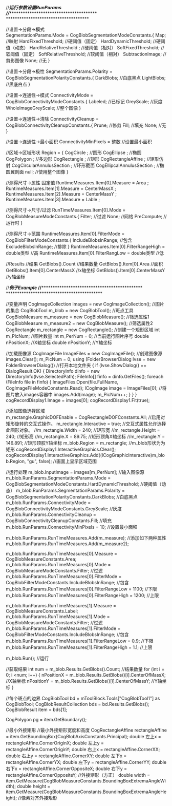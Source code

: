 //********************************************运行参数设置**RunParams*************************************  
//********************************************                       *************************************  
 
//设置->分段->模式   
SegmentationParams.Mode = CogBlobSegmentationModeConstants.{
	Map;                                                     //映射
	HardFixedThreshold;                               	 	 //硬阈值（固定）
	HardDynamicThreshold;                             		 //硬阈值（动态）
	HardRelativeThreshold ;                           		 //硬阈值（相对）
	SoftFixedThreshold;                               		 //软阈值（固定）
	SoftRelativeThreshold;                            		 //软阈值（相对）
	SubtractionImage;                                 		 //剪影图像	
	None;                                             		 //无
}
 
//设置->分段->极性
SegmentationParams.Polarity = CogBlobSegmentationPolarityConstants.{
	DarkBlobs;                                        		 //白底黑点
	LightBlobs;                                       		 //黑底白点
}
 
//设置->连通性->模式
ConnectivityMode = CogBlobConnectivityModeConstants.{
	Labeled;                                          		 //已标记
	GreyScale;                                        		 //灰度
	WholeImageGreyScale;                              		 //整个图像
}
 
//设置->连通性->清除
ConnectivityCleanup = CogBlobConnectivityCleanupConstants.{
	Prune;                                            		 //修剪
	Fill;                                             		 //填充
	None;                                             		 //无
}
 
//设置->连通性->最小面积
ConnectivityMinPixels = 整数                          		 //设置最小面积
 
//区域->区域形状
Region = {
	CogCircle ;                                       		 //圆形
	CogEllipse ;                                      		 //椭圆
	CogPolygon ;                                      		 //多边形
	CogRectangle ;                                    		 //矩形
	CogRectangleAffine ;                              		 //矩形仿射
	CogCircularAnnulusSection ;                       		 //环形截面
	CogEllipcalAnnulusSection ;                       		 //椭圆翼剖面
	null;                                             		 //使用整个图像
}
 
//测得尺寸->属性   固定值
RuntimeMeasures.Item[0].Measure = Area ;  
RuntimeMeasures.Item[1].Measure = CenterMassX ;  
RuntimeMeasures.Item[2].Measure = CenterMassY ;  
RuntimeMeasures.Item[3].Measure = Lable ;  
 
//测得尺寸->尺寸/过滤
RunTimeMeasures.Item[0].Mode = CogBlobMeasureModeConstants.{
	Filter;                                           		 //过滤
	None;                                             		 //网格
	PreCompute;                                       		 //运行时
}
 
//测得尺寸->范围
RuntimeMeasures.Item[0].FilterMode = CogBlobFilterModeConstants.{
	IncludeBlobsInRange;                              		 //包含
	ExcludeBlobsInRange;                              		 //排除
}
RuntimeMeasures.Item[0].FilterRangeHigh = double类型  		 //高
RuntimeMeasures.Item[0].FilterRangLow =  double类型   		 //低
 
 
//Results
//结果
GetBlobs().Count                                      		 //结果数量
GetBlobs().Item[0].Area                               		 //面积
GetBlobs().Item[0].CenterMassX                        		 //x轴坐标
GetBlobs().Item[0].CenterMassY                        		 //y轴坐标
 
 
 
//*****************************************************例子**Example*******************************************
//*****************************************************             *******************************************  
 
 
//变量声明
CogImageCollection images = new CogImageCollection();    											//图片的集合
CogBlobTool m_blob = new CogBlobTool();                  											//斑点工具
CogBlobMeasure m_measure = new CogBlobMeasure();                                                    //筛选属性1
CogBlobMeasure m_measure2 = new CogBlobMeasure();													//筛选属性2
CogRectangle m_rectangle = new CogRectangle();          											//创建一个矩形区域
int m_PicNum;        																				//图片数量
int m_PerNum = 0;    																				//当前运行图片序号
double nPositionX;                                                                                  //X轴坐标
double nPositionY;																					//Y轴坐标                                                                                   
 
 
//加载图像源
CogImageFile ImageFiles = new CogImageFile();                                                       //创建图像源
images.Clear();
m_PicNum = 0;
using (FolderBrowserDialog lvse = new FolderBrowserDialog())                                        //打开本地文件夹
{
	if (lvse.ShowDialog() == DialogResult.OK)
	{
		DirectoryInfo dinfo = new DirectoryInfo(lvse.SelectedPath);
		FileInfo[] finfo = dinfo.GetFiles();
		foreach (FileInfo file in finfo)
		{
			ImageFiles.Open(file.FullName, CogImageFileModeConstants.Read);
			ICogImage image = ImageFiles[0];                                                        //将图片放入images容器中
			images.Add(image);
			m_PicNum++;
		}
	}
}
cogRecordDisplay1.Image = images[0];
cogRecordDisplay1.Fit(true);
 
	
//添加图像选择区域   
m_rectangle.GraphicDOFEnable = CogRectangleDOFConstants.All;                                        //启用对矩形旋转的交互式操作。
m_rectangle.Interactive = true;                                                                     //交互式属性允许选择此图形对象。
//m_rectangle.Width = 240;                                     										//矩形宽
//m_rectangle.Height = 240;                                    										//矩形高
//m_rectangle.X = 89.75;                                       										//矩形顶角X轴坐标
//m_rectangle.Y = 146.891;                                     										//矩形顶胶Y轴坐标
m_blob.Region = m_rectangle;                                                                        //m_blob形状为为矩形
cogRecordDisplay1.InteractiveGraphics.Clear();
cogRecordDisplay1.InteractiveGraphics.Add((ICogGraphicInteractive)m_blob.Region, "gu", false);      //画面上显示区域范围 
 
 
//运行处理
m_blob.InputImage = images[m_PerNum];                        										//输入图像源
m_blob.RunParams.SegmentationParams.Mode = CogBlobSegmentationModeConstants.HardDynamicThreshold;   //硬阈值（动态）
m_blob.RunParams.SegmentationParams.Polarity = CogBlobSegmentationPolarityConstants.DarkBlobs;      //白底黑点
m_blob.RunParams.ConnectivityMode = CogBlobConnectivityModeConstants.GreyScale;       				//灰度
m_blob.RunParams.ConnectivityCleanup = CogBlobConnectivityCleanupConstants.Fill;      				//填充
m_blob.RunParams.ConnectivityMinPixels = 10;                 										//设置最小面积   
 
m_blob.RunParams.RunTimeMeasures.Add(m_measure);             										//添加如下两种属性
m_blob.RunParams.RunTimeMeasures.Add(m_measure2);
 
m_blob.RunParams.RunTimeMeasures[0].Measure = CogBlobMeasureConstants.Area;
m_blob.RunParams.RunTimeMeasures[0].Mode = CogBlobMeasureModeConstants.Filter;        				//过滤
m_blob.RunParams.RunTimeMeasures[0].FilterMode = CogBlobFilterModeConstants.IncludeBlobsInRange;    //包含
m_blob.RunParams.RunTimeMeasures[0].FilterRangeLow = 1100;   										//下限
m_blob.RunParams.RunTimeMeasures[0].FilterRangeHigh = 1200;  										//上限
 
m_blob.RunParams.RunTimeMeasures[1].Measure = CogBlobMeasureConstants.Label;
m_blob.RunParams.RunTimeMeasures[1].Mode = CogBlobMeasureModeConstants.Filter;        				//过滤
m_blob.RunParams.RunTimeMeasures[1].FilterMode = CogBlobFilterModeConstants.IncludeBlobsInRange;    //包含
m_blob.RunParams.RunTimeMeasures[1].FilterRangeLow = 0.9;    										//下限
m_blob.RunParams.RunTimeMeasures[1].FilterRangeHigh = 1.1;   										//上限
 
m_blob.Run();   																					//运行
 
 
//获取结果
int num = m_blob.Results.GetBlobs().Count;                   										//结果数量
for (int i = 0; i <num; i++)
{
	nPositionX = m_blob.Results.GetBlobs()[i].CenterOfMassX; 										//X轴坐标
	nPositionY = m_blob.Results.GetBlobs()[i].CenterOfMassY; 										//Y轴坐标
}
 
 //每个斑点的边界
CogBlobTool bd = mToolBlock.Tools["CogBlobTool1"] as CogBlobTool;
CogBlobResultCollection bds = bd.Results.GetBlobs();
CogBlobResult item = bds[1];

CogPolygon pg = item.GetBoundary();
 
 
 //最小外接矩形
//最小外接矩形宽度和高度
CogRectangleAffine rectangleAffine = item.GetBoundingBox(CogBlobAxisConstants.Principal);
double 左上x = rectangleAffine.CornerOriginX;
double 左上y = rectangleAffine.CornerOriginY;
double 右上x = rectangleAffine.CornerXX;
double 右上y = rectangleAffine.CornerXY;
double 左下x = rectangleAffine.CornerYX;
double 左下y = rectangleAffine.CornerYY;
double 右下x = rectangleAffine.CornerOppositeX;
double 右下y = rectangleAffine.CornerOppositeY;
//外接矩形（方正）
double width = item.GetMeasure(CogBlobMeasureConstants.BoundingBoxExtremaAngleWidth);
double height = item.GetMeasure(CogBlobMeasureConstants.BoundingBoxExtremaAngleHeight);
 //像素对齐外接矩形
 
